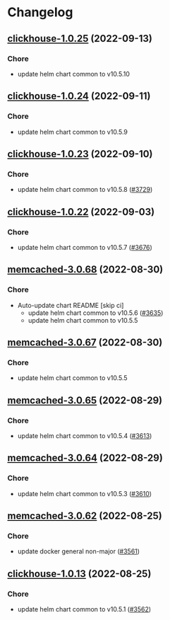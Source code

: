 # Changelog



## [clickhouse-1.0.25](https://github.com/truecharts/charts/compare/clickhouse-1.0.24...clickhouse-1.0.25) (2022-09-13)

### Chore

- update helm chart common to v10.5.10




## [clickhouse-1.0.24](https://github.com/truecharts/charts/compare/clickhouse-1.0.23...clickhouse-1.0.24) (2022-09-11)

### Chore

- update helm chart common to v10.5.9




## [clickhouse-1.0.23](https://github.com/truecharts/charts/compare/clickhouse-1.0.22...clickhouse-1.0.23) (2022-09-10)

### Chore

- update helm chart common to v10.5.8 ([#3729](https://github.com/truecharts/charts/issues/3729))




## [clickhouse-1.0.22](https://github.com/truecharts/charts/compare/clickhouse-1.0.21...clickhouse-1.0.22) (2022-09-03)

### Chore

- update helm chart common to v10.5.7 ([#3676](https://github.com/truecharts/charts/issues/3676))





## [memcached-3.0.68](https://github.com/truecharts/charts/compare/memcached-3.0.66...memcached-3.0.68) (2022-08-30)

### Chore

- Auto-update chart README [skip ci]
  - update helm chart common to v10.5.6 ([#3635](https://github.com/truecharts/charts/issues/3635))
  - update helm chart common to v10.5.5




## [memcached-3.0.67](https://github.com/truecharts/charts/compare/memcached-3.0.66...memcached-3.0.67) (2022-08-30)

### Chore

- update helm chart common to v10.5.5





## [memcached-3.0.65](https://github.com/truecharts/charts/compare/memcached-3.0.64...memcached-3.0.65) (2022-08-29)

### Chore

- update helm chart common to v10.5.4 ([#3613](https://github.com/truecharts/charts/issues/3613))




## [memcached-3.0.64](https://github.com/truecharts/charts/compare/memcached-3.0.63...memcached-3.0.64) (2022-08-29)

### Chore

- update helm chart common to v10.5.3 ([#3610](https://github.com/truecharts/charts/issues/3610))





## [memcached-3.0.62](https://github.com/truecharts/charts/compare/memcached-3.0.61...memcached-3.0.62) (2022-08-25)

### Chore

- update docker general non-major ([#3561](https://github.com/truecharts/charts/issues/3561))




## [clickhouse-1.0.13](https://github.com/truecharts/charts/compare/clickhouse-1.0.12...clickhouse-1.0.13) (2022-08-25)

### Chore

- update helm chart common to v10.5.1 ([#3562](https://github.com/truecharts/charts/issues/3562))




